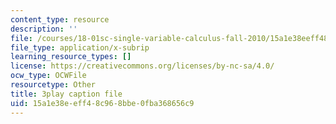 ```yaml
---
content_type: resource
description: ''
file: /courses/18-01sc-single-variable-calculus-fall-2010/15a1e38eeff48c968bbe0fba368656c9_wOHrNt9ScYs.srt
file_type: application/x-subrip
learning_resource_types: []
license: https://creativecommons.org/licenses/by-nc-sa/4.0/
ocw_type: OCWFile
resourcetype: Other
title: 3play caption file
uid: 15a1e38e-eff4-8c96-8bbe-0fba368656c9
---
```

